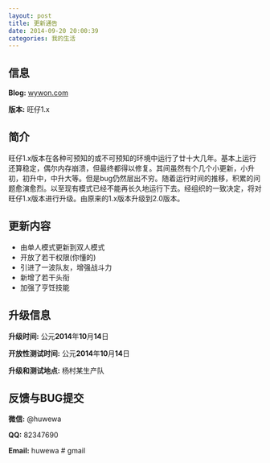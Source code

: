 ```yaml
---
layout: post
title: 更新通告
date: 2014-09-20 20:00:39
categories: 我的生活
---
```


## 信息

**Blog:** [wywon.com](http://wywon.com)

**版本:** 旺仔1.x

## 简介

旺仔1.x版本在各种可预知的或不可预知的环境中运行了廿十大几年。基本上运行还算稳定，偶尔内存崩溃，但最终都得以修复。其间虽然有个几个小更新，小升初，初升中，中升大等。但是bug仍然层出不穷。随着运行时间的推移，积累的问题愈演愈烈。以至现有模式已经不能再长久地运行下去。经组织的一致决定，将对旺仔1.x版本进行升级。由原来的1.x版本升级到2.0版本。

## 更新内容

- 由单人模式更新到双人模式
- 开放了若干权限(你懂的)
- 引进了一波队友，增强战斗力
- 新增了若干头衔
- 加强了亨饪技能

## 升级信息

**升级时间:** 公元**2014**年**10**月**14**日

**开放性测试时间:** 公元**2014**年**10**月**14**日

**升级和测试地点:** 杨村某生产队

## 反馈与BUG提交

**微信:** @huwewa

**QQ:** 82347690

**Email:** huwewa # gmail
